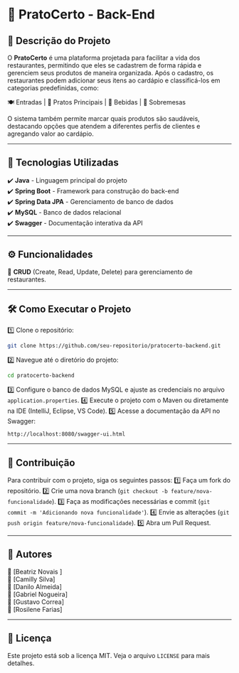 # 📌 PratoCerto - Back-End

## 📖 Descrição do Projeto

O **PratoCerto** é uma plataforma projetada para facilitar a vida dos restaurantes, permitindo que eles se cadastrem de forma rápida e gerenciem seus produtos de maneira organizada. Após o cadastro, os restaurantes podem adicionar seus itens ao cardápio e classificá-los em categorias predefinidas, como:

🍽️ Entradas  | 🥘 Pratos Principais  | 🍹 Bebidas  | 🍰 Sobremesas  

O sistema também permite marcar quais produtos são saudáveis, destacando opções que atendem a diferentes perfis de clientes e agregando valor ao cardápio. 

---

## 🚀 Tecnologias Utilizadas

✔️ **Java** - Linguagem principal do projeto  
✔️ **Spring Boot** - Framework para construção do back-end  
✔️ **Spring Data JPA** - Gerenciamento de banco de dados  
✔️ **MySQL** - Banco de dados relacional  
✔️ **Swagger** - Documentação interativa da API  

---

## ⚙️ Funcionalidades

🔹 **CRUD** (Create, Read, Update, Delete) para gerenciamento de restaurantes.

---

## 🛠️ Como Executar o Projeto

1️⃣ Clone o repositório:
   ```sh
   git clone https://github.com/seu-repositorio/pratocerto-backend.git
   ```
2️⃣ Navegue até o diretório do projeto:
   ```sh
   cd pratocerto-backend
   ```
3️⃣ Configure o banco de dados MySQL e ajuste as credenciais no arquivo `application.properties`.
4️⃣ Execute o projeto com o Maven ou diretamente na IDE (IntelliJ, Eclipse, VS Code).
5️⃣ Acesse a documentação da API no Swagger:
   ```
   http://localhost:8080/swagger-ui.html
   ```

---

## 🤝 Contribuição
Para contribuir com o projeto, siga os seguintes passos:
1️⃣ Faça um fork do repositório.
2️⃣ Crie uma nova branch (`git checkout -b feature/nova-funcionalidade`).
3️⃣ Faça as modificações necessárias e commit (`git commit -m 'Adicionando nova funcionalidade'`).
4️⃣ Envie as alterações (`git push origin feature/nova-funcionalidade`).
5️⃣ Abra um Pull Request.

---

## 👥 Autores
📌 [Beatriz Novais ]  
📌 [Camilly Silva]  
📌 [Danilo Almeida]  
📌 [Gabriel Nogueira]  
📌 [Gustavo Correa]  
📌 [Rosilene Farias]  


---

## 📜 Licença
Este projeto está sob a licença MIT. Veja o arquivo `LICENSE` para mais detalhes.

